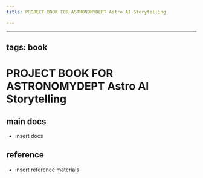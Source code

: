 ```yaml
---
title: PROJECT BOOK FOR ASTRONOMYDEPT Astro AI Storytelling

---
```



---
tags: book
---

PROJECT BOOK FOR ASTRONOMYDEPT Astro AI Storytelling
===

main docs
---

- insert docs

reference
---

- insert reference materials

